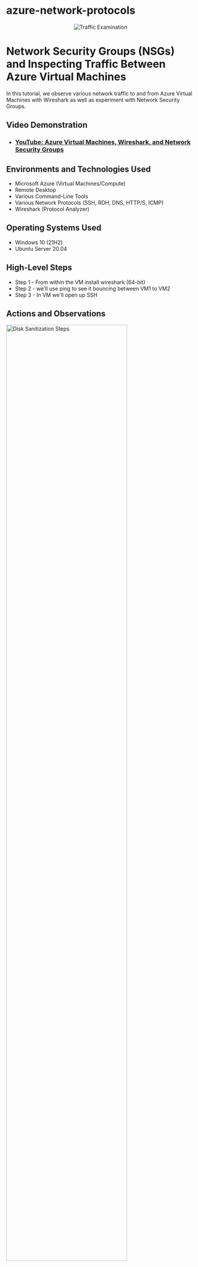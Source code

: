 # azure-network-protocols
<p align="center">
<img src="https://i.imgur.com/Ua7udoS.png" alt="Traffic Examination"/>
</p>

<h1>Network Security Groups (NSGs) and Inspecting Traffic Between Azure Virtual Machines</h1>
In this tutorial, we observe various network traffic to and from Azure Virtual Machines with Wireshark as well as experiment with Network Security Groups. <br />


<h2>Video Demonstration</h2>

- ### [YouTube: Azure Virtual Machines, Wireshark, and Network Security Groups](https://www.youtube.com)

<h2>Environments and Technologies Used</h2>

- Microsoft Azure (Virtual Machines/Compute)
- Remote Desktop
- Various Command-Line Tools
- Various Network Protocols (SSH, RDH, DNS, HTTP/S, ICMP)
- Wireshark (Protocol Analyzer)

<h2>Operating Systems Used </h2>

- Windows 10 (21H2)
- Ubuntu Server 20.04

<h2>High-Level Steps</h2>

- Step 1 - From within the VM install wireshark (64-bit)
- Step 2 - we'll use ping to see it bouncing between VM1 to VM2
- Step 3 - In VM we'll open up SSH 

<h2>Actions and Observations</h2>

<p>
<img src="https://i.imgur.com/Q6Lkwbi.png" height="80%" width="80%" alt="Disk Sanitization Steps"/>
</p>
<p>
After downloading wireshark and statring it up this is how the screen will look. You'll use this to start capturing packets. You can see the live traffic that is happening within the VM. When you first start it most of it will be spam, every so often you'll see your ip address. To stop this to type ICMP(Internet control Messenger Protocol) in the long bar and it will stop.
</p>
<br />

<p>
<img src="https://i.imgur.com/FDjUYRL.png" height="80%" width="80%" alt="Disk Sanitization Steps"/>
</p>
<p>
In this I pinged from VM1 to VM2 using the private ip address that I created in azure being 10.0.0.5. Then I opened up powershell typed ping and put the private ip of VM2. You then see the reply from the system. And as we talked about packets before you see it saying that it received and set 4 packets and lost 0. In the background you see that VM1 being the source is sending it to its destination being VM2. You also see after that I typed in 'google.com" a website everyone knows and put a -4(meaning ip4 address) and it did the same thing but using the google ip address. 
</p>
<br />

<p>
<img src="https://i.imgur.com/lkPWkdG.png" height="80%" width="80%" alt="Disk Sanitization Steps"/>
</p>
<p>
This slide is showing how to get into ssh. To get to this page you'll have to do a few steps before getting here. You can just go thru the VM1 , type in ssh labuser@10.0.0.5. So to clarify I'll break it down so its easier to understand, the ssh stands for SecureShell, the 'labuser' part came from azure being the name of the user, and the last part being 10.0.0.5 came from the ip address. You'll have to type in the user and password that was made in azure after. When entering the password it will look like you are not typing anything in but thats just a security measure.
</p>
<br />
